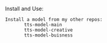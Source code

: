 Install and Use:


    Install a model from my other repos:
           tts-model-main
           tts-model-creative
           tts-model-buisness


